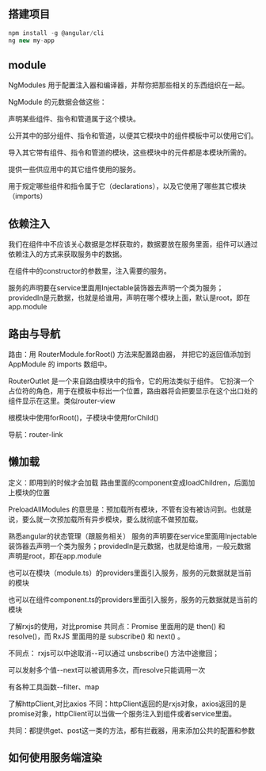 ## 搭建项目
```js
npm install -g @angular/cli
ng new my-app
```
## module
NgModules 用于配置注入器和编译器，并帮你把那些相关的东西组织在一起。

NgModule 的元数据会做这些：

声明某些组件、指令和管道属于这个模块。

公开其中的部分组件、指令和管道，以便其它模块中的组件模板中可以使用它们。

导入其它带有组件、指令和管道的模块，这些模块中的元件都是本模块所需的。

提供一些供应用中的其它组件使用的服务。

用于规定哪些组件和指令属于它（declarations），以及它使用了哪些其它模块（imports）

## 依赖注入 
我们在组件中不应该关心数据是怎样获取的，数据要放在服务里面，组件可以通过依赖注入的方式来获取服务中的数据。

在组件中的constructor的参数里，注入需要的服务。

服务的声明要在service里面用Injectable装饰器去声明一个类为服务；providedIn是元数据，也就是给谁用，声明在哪个模块上面，默认是root，即在app.module

## 路由与导航 
路由：用 RouterModule.forRoot() 方法来配置路由器， 并把它的返回值添加到 AppModule 的 imports 数组中。

RouterOutlet 是一个来自路由模块中的指令，它的用法类似于组件。 它扮演一个占位符的角色，用于在模板中标出一个位置，路由器将会把要显示在这个出口处的组件显示在这里。类似router-view

根模块中使用forRoot()，子模块中使用forChild()

导航：router-link

## 懒加载
定义：即用到的时候才会加载 路由里面的component变成loadChildren，后面加上模块的位置

PreloadAllModules 的意思是：预加载所有模块，不管有没有被访问到。也就是说，要么就一次预加载所有异步模块，要么就彻底不做预加载。

熟悉angular的状态管理（跟服务相关）
服务的声明要在service里面用Injectable装饰器去声明一个类为服务；providedIn是元数据，也就是给谁用，一般元数据声明是root，即在app.module

也可以在模块（module.ts）的providers里面引入服务，服务的元数据就是当前的模块

也可以在组件component.ts的providers里面引入服务，服务的元数据就是当前的模块

了解rxjs的使用，对比promise
共同点：Promise 里面用的是 then() 和 resolve()，而 RxJS 里面用的是 subscribe() 和 next() 。

不同点： rxjs可以中途取消--可以通过 unsbscribe() 方法中途撤回；

可以发射多个值--next可以被调用多次，而resolve只能调用一次

有各种工具函数--filter、map

了解httpClient,对比axios
不同：httpClient返回的是rxjs对象，axios返回的是promise对象，httpClient可以当做一个服务注入到组件或者service里面。

共同：都提供get、post这一类的方法，都有拦截器，用来添加公共的配置和参数

## 如何使用服务端渲染